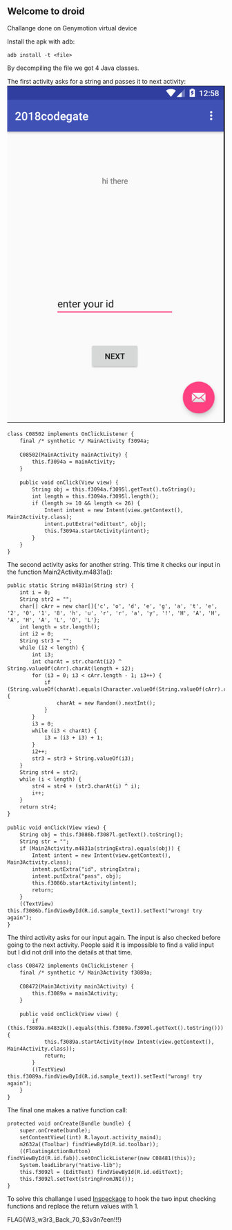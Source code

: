 ## Welcome to droid

Challange done on Genymotion virtual device

Install the apk with adb:
```
adb install -t <file>
```

By decompiling the file we got 4 Java classes.  

The first activity asks for a string and passes it to next activity:
![MainActivity](MainActivity.png)
```
class C08502 implements OnClickListener {
    final /* synthetic */ MainActivity f3094a;

    C08502(MainActivity mainActivity) {
        this.f3094a = mainActivity;
    }

    public void onClick(View view) {
        String obj = this.f3094a.f3095l.getText().toString();
        int length = this.f3094a.f3095l.length();
        if (length >= 10 && length <= 26) {
            Intent intent = new Intent(view.getContext(), Main2Activity.class);
            intent.putExtra("edittext", obj);
            this.f3094a.startActivity(intent);
        }
    }
}
```

The second activity asks for another string. This time it checks our input in the function Main2Activity.m4831a():

```
public static String m4831a(String str) {
    int i = 0;
    String str2 = "";
    char[] cArr = new char[]{'c', 'o', 'd', 'e', 'g', 'a', 't', 'e', '2', '0', '1', '8', 'h', 'u', 'r', 'r', 'a', 'y', '!', 'H', 'A', 'H', 'A', 'H', 'A', 'L', 'O', 'L'};
    int length = str.length();
    int i2 = 0;
    String str3 = "";
    while (i2 < length) {
        int i3;
        int charAt = str.charAt(i2) ^ String.valueOf(cArr).charAt(length + i2);
        for (i3 = 0; i3 < cArr.length - 1; i3++) {
            if (String.valueOf(charAt).equals(Character.valueOf(String.valueOf(cArr).charAt(i3)))) {
                charAt = new Random().nextInt();
            }
        }
        i3 = 0;
        while (i3 < charAt) {
            i3 = (i3 + i3) + 1;
        }
        i2++;
        str3 = str3 + String.valueOf(i3);
    }
    String str4 = str2;
    while (i < length) {
        str4 = str4 + (str3.charAt(i) ^ i);
        i++;
    }
    return str4;
}

public void onClick(View view) {
    String obj = this.f3086b.f3087l.getText().toString();
    String str = "";
    if (Main2Activity.m4831a(stringExtra).equals(obj)) {
        Intent intent = new Intent(view.getContext(), Main3Activity.class);
        intent.putExtra("id", stringExtra);
        intent.putExtra("pass", obj);
        this.f3086b.startActivity(intent);
        return;
    }
    ((TextView) this.f3086b.findViewById(R.id.sample_text)).setText("wrong! try again");
}
```

The third activity asks for our input again. The input is also checked before going to the next activity. People said it is impossible to find a valid input but I did not drill into the details at that time.

```
class C08472 implements OnClickListener {
    final /* synthetic */ Main3Activity f3089a;

    C08472(Main3Activity main3Activity) {
        this.f3089a = main3Activity;
    }

    public void onClick(View view) {
        if (this.f3089a.m4832k().equals(this.f3089a.f3090l.getText().toString())) {
            this.f3089a.startActivity(new Intent(view.getContext(), Main4Activity.class));
            return;
        }
        ((TextView) this.f3089a.findViewById(R.id.sample_text)).setText("wrong! try again");
    }
}
```

The final one makes a native function call:

```
protected void onCreate(Bundle bundle) {
    super.onCreate(bundle);
    setContentView((int) R.layout.activity_main4);
    m2632a((Toolbar) findViewById(R.id.toolbar));
    ((FloatingActionButton) findViewById(R.id.fab)).setOnClickListener(new C08481(this));
    System.loadLibrary("native-lib");
    this.f3092l = (EditText) findViewById(R.id.editText);
    this.f3092l.setText(stringFromJNI());
}
```

To solve this challange I used [Inspeckage](http://ac-pm.github.io/Inspeckage/) to hook the two input checking functions and replace the return values with 1.

FLAG{W3_w3r3_Back_70_$3v3n7een!!!}

